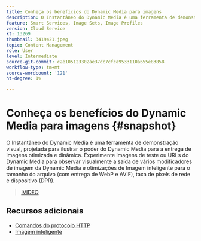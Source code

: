 ```yaml
---
title: Conheça os benefícios do Dynamic Media para imagens
description: O Instantâneo do Dynamic Media é uma ferramenta de demonstração visual, projetada para ilustrar o poder do Dynamic Media para a entrega de imagens otimizada e dinâmica.
feature: Smart Services, Image Sets, Image Profiles
version: Cloud Service
kt: 13269
thumbnail: 3419421.jpeg
topic: Content Management
role: User
level: Intermediate
source-git-commit: c2e105123302ae37dc7cfca9533110a655e83858
workflow-type: tm+mt
source-wordcount: '121'
ht-degree: 1%

---
```


# Conheça os benefícios do Dynamic Media para imagens {#snapshot}

O Instantâneo do Dynamic Media é uma ferramenta de demonstração visual, projetada para ilustrar o poder do Dynamic Media para a entrega de imagens otimizada e dinâmica. Experimente imagens de teste ou URLs do Dynamic Media para observar visualmente a saída de vários modificadores de imagem da Dynamic Media e otimizações de Imagem inteligente para o tamanho do arquivo (com entrega de WebP e AVIF), taxa de pixels de rede e dispositivo (DPR).

>[!VIDEO](https://video.tv.adobe.com/v/3419421/?learn=on)

## Recursos adicionais

* [Comandos do protocolo HTTP](https://experienceleague.adobe.com/docs/dynamic-media-developer-resources/image-serving-api/image-serving-api/http-protocol-reference/command-reference/c-command-reference.html)
* [Imagem inteligente](https://experienceleague.adobe.com/docs/experience-manager-cloud-service/content/assets/dynamicmedia/imaging-faq.html)

